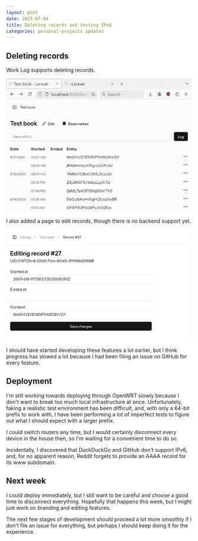 ```yaml
---
layout: post
date: 2025-07-04
title: Deleting records and testing IPv6
categories: personal-projects updates
---
```


## Deleting records

Work Log supports deleting records.

![Selecting the option to delete a record](/assets/images/2025-07-04-deleting-a-record.gif)

I also added a page to edit records, though
there is no backend support yet.

![The page to edit a record](/assets/images/2025-07-04-editing-a-record.png)

I should have started developing these features a lot earlier, but I think
progress has slowed a lot because I had been filing an issue on GitHub for every
feature.

## Deployment

I'm still working towards deploying through OpenWRT slowly because I don't want
to break too much local infrastructure at once. Unfortunately, faking a
realistic test environment has been difficult, and, with only a 64-bit prefix to
work with, I have been performing a lot of imperfect tests to figure out what I
should expect with a larger prefix.

I could switch routers any time, but I would certainly
disconnect every device in the house then, so I'm waiting for a convenient time
to do so.

Incidentally, I discovered that DuckDuckGo and GitHub don't support IPv6, and,
for no apparent reason, Reddit forgets to provide an AAAA record for its www
subdomain.

## Next week

I could deploy immediately, but I still want to be careful and choose a good
time to disconnect everything. Hopefully that happens this week, but I might
just work on branding and editing features.

The next few stages of development should proceed a lot more smoothly if I don't
file an issue for everything, but perhaps I should keep doing it for the
experience.

